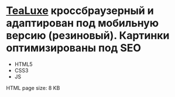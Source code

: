 #   [TeaLuxe](https://angelkrylova.github.io/TeaLuxe/) кроссбраузерный и адаптирован под мобильную версию (резиновый). Картинки оптимизированы под SEO
- HTML5
- CSS3
- JS

HTML page size: 8 KB

